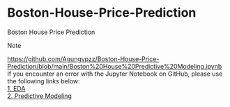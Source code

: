 # Boston-House-Price-Prediction
Boston House Price Prediction


> [!NOTE]
> https://github.com/Agungvpzz/Boston-House-Price-Prediction/blob/main/Boston%20House%20Predictive%20Modeling.ipynb
> If you encounter an error with the Jupyter Notebook on GitHub, please use the following links below:<br>
> [1. EDA](https://nbviewer.org/github/Agungvpzz/Boston-House-Price-Prediction/blob/main/Boston%20House%20EDA.ipynb) <br>
> [2. Predictive Modeling](https://nbviewer.org/github/Agungvpzz/Boston-House-Price-Prediction/blob/main/Boston%20House%20Predictive%20Modeling.ipynb) <br>
